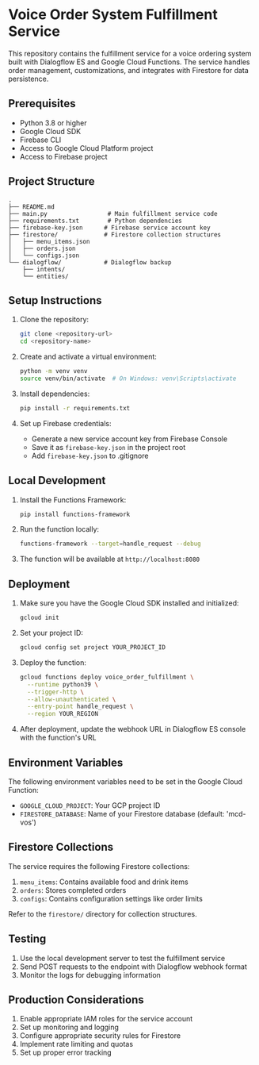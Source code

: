 # Voice Order System Fulfillment Service

This repository contains the fulfillment service for a voice ordering system built with Dialogflow ES and Google Cloud Functions. The service handles order management, customizations, and integrates with Firestore for data persistence.

## Prerequisites

- Python 3.8 or higher
- Google Cloud SDK
- Firebase CLI
- Access to Google Cloud Platform project
- Access to Firebase project

## Project Structure

```
.
├── README.md
├── main.py                 # Main fulfillment service code
├── requirements.txt        # Python dependencies
├── firebase-key.json      # Firebase service account key 
├── firestore/             # Firestore collection structures
│   ├── menu_items.json    
│   ├── orders.json
│   └── configs.json
└── dialogflow/            # Dialogflow backup
    ├── intents/
    └── entities/
```

## Setup Instructions

1. Clone the repository:
   ```bash
   git clone <repository-url>
   cd <repository-name>
   ```

2. Create and activate a virtual environment:
   ```bash
   python -m venv venv
   source venv/bin/activate  # On Windows: venv\Scripts\activate
   ```

3. Install dependencies:
   ```bash
   pip install -r requirements.txt
   ```

4. Set up Firebase credentials:
   - Generate a new service account key from Firebase Console
   - Save it as `firebase-key.json` in the project root
   - Add `firebase-key.json` to .gitignore

## Local Development

1. Install the Functions Framework:
   ```bash
   pip install functions-framework
   ```

2. Run the function locally:
   ```bash
   functions-framework --target=handle_request --debug
   ```

3. The function will be available at `http://localhost:8080`

## Deployment

1. Make sure you have the Google Cloud SDK installed and initialized:
   ```bash
   gcloud init
   ```

2. Set your project ID:
   ```bash
   gcloud config set project YOUR_PROJECT_ID
   ```

3. Deploy the function:
   ```bash
   gcloud functions deploy voice_order_fulfillment \
     --runtime python39 \
     --trigger-http \
     --allow-unauthenticated \
     --entry-point handle_request \
     --region YOUR_REGION
   ```

4. After deployment, update the webhook URL in Dialogflow ES console with the function's URL

## Environment Variables

The following environment variables need to be set in the Google Cloud Function:

- `GOOGLE_CLOUD_PROJECT`: Your GCP project ID
- `FIRESTORE_DATABASE`: Name of your Firestore database (default: 'mcd-vos')

## Firestore Collections

The service requires the following Firestore collections:

1. `menu_items`: Contains available food and drink items
2. `orders`: Stores completed orders
3. `configs`: Contains configuration settings like order limits

Refer to the `firestore/` directory for collection structures.

## Testing

1. Use the local development server to test the fulfillment service
2. Send POST requests to the endpoint with Dialogflow webhook format
3. Monitor the logs for debugging information

## Production Considerations

1. Enable appropriate IAM roles for the service account
2. Set up monitoring and logging
3. Configure appropriate security rules for Firestore
4. Implement rate limiting and quotas
5. Set up proper error tracking

